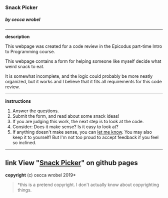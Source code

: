 ### **Snack Picker**
##### by cecca wrobel
---
**description**

This webpage was created for a code review in the Epicodus part-time Intro to Programming course.

This webpage contains a form for helping someone like myself decide what weird snack to eat.

It is somewhat incomplete, and the logic could probably be more neatly organized, but it works and I believe that it fits all requirements for this code review.

---
**instructions**
1. Answer the questions.
2. Submit the form, and read about some snack ideas!
3. If you are judging this work, the next step is to look at the code.
4. Consider: Does it make sense? Is it easy to look at?
5. If anything doesn't make sense, you can [let me know](mailto:ceccawrobel@gmail.com). You may also keep it to yourself! But I'm not too proud to accept feedback if you feel so inclined.
---
**link**
View "[Snack Picker](https://ceccawrobel.github.io/snack-picker/)" on github pages
---
**copyright**
(c) cecca wrobel 2019*
>*this is a pretend copyright. I don't actually know about copyrighting things.
